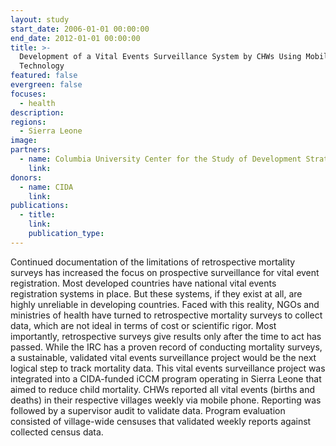 ```yaml
---
layout: study
start_date: 2006-01-01 00:00:00
end_date: 2012-01-01 00:00:00
title: >-
  Development of a Vital Events Surveillance System by CHWs Using Mobile
  Technology
featured: false
evergreen: false
focuses:
  - health
description:
regions:
  - Sierra Leone
image:
partners:
  - name: Columbia University Center for the Study of Development Strategies
    link:
donors:
  - name: CIDA
    link:
publications:
  - title:
    link:
    publication_type:
---
```


Continued documentation of the limitations of retrospective mortality surveys has increased the focus on prospective surveillance for vital event registration. Most developed countries have national vital events registration systems in place. But these systems, if they exist at all, are highly unreliable in developing countries. Faced with this reality, NGOs and ministries of health have turned to retrospective mortality surveys to collect data, which are not ideal in terms of cost or scientific rigor. Most importantly, retrospective surveys give results only after the time to act has passed. While the IRC has a proven record of conducting mortality surveys, a sustainable, validated vital events surveillance project would be the next logical step to track mortality data. This vital events surveillance project was integrated into a CIDA-funded iCCM program operating in Sierra Leone that aimed to reduce child mortality. CHWs reported all vital events (births and deaths) in their respective villages weekly via mobile phone. Reporting was followed by a supervisor audit to validate data. Program evaluation consisted of village-wide censuses that validated weekly reports against collected census data.